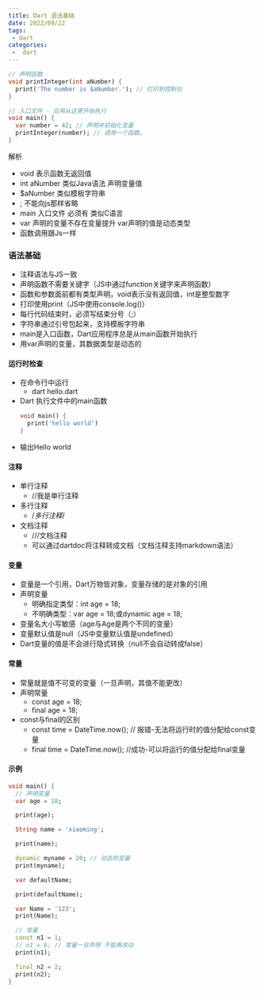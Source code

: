 ```yaml
---
title: Dart 语法基础
date: 2022/09/22
tags:
 - dart
categories:
 -  dart
---
```


```dart
// 声明函数
void printInteger(int aNumber) {
  print('The number is $aNumber.'); // 打印到控制台
}

// 入口文件 - 应用从这里开始执行
void main() {
  var number = 42; // 声明并初始化变量
  printInteger(number); // 调用一个函数。
}
```

解析
+ void 表示函数无返回值
+ int aNumber 类似Java语法 声明变量值
+ $aNumber 类似模板字符串
+ ; 不能向js那样省略
+ main 入口文件 必须有 类似C语言
+ var 声明的变量不存在变量提升 var声明的值是动态类型
+ 函数调用跟Js一样

### 语法基础

+ 注释语法与JS一致
+ 声明函数不需要关键字（JS中通过function关键字来声明函数）
+ 函数和参数面前都有类型声明，void表示没有返回值，int是整型数字
+ 打印使用print（JS中使用console.log()）
+ 每行代码结束时，必须写结束分号（;）
+ 字符串通过引号包起来，支持模板字符串
+ main是入口函数，Dart应用程序总是从main函数开始执行
+ 用var声明的变量，其数据类型是动态的

#### 运行时检查

+ 在命令行中运行
  - dart hello.dart
+ Dart 执行文件中的main函数
    ```dart
    void main() {
      print('hello world')
    }
    ```
+ 输出Hello world

#### 注释

- 单行注释
  + //我是单行注释
- 多行注释
  + /*多行注释*/
- 文档注释
  + ///文档注释
  + 可以通过dartdoc将注释转成文档（文档注释支持markdown语法）

#### 变量

- 变量是一个引用，Dart万物皆对象，变量存储的是对象的引用
- 声明变量
  + 明确指定类型：int age = 18;
  + 不明确类型：var age = 18;或dynamic age = 18;
- 变量名大小写敏感（age与Age是两个不同的变量）
- 变量默认值是null（JS中变量默认值是undefined）
- Dart变量的值是不会进行隐式转换（null不会自动转成false）

#### 常量

- 常量就是值不可变的变量（一旦声明，其值不能更改）
- 声明常量
  + const age = 18;
  + final age = 18;
- const与final的区别
  + const time = DateTime.now(); // 报错-无法将运行时的值分配给const变量
  + final time = DateTime.now(); //成功-可以将运行的值分配给final变量

#### 示例

```dart
void main() {
  // 声明变量
  var age = 18;

  print(age);

  String name = 'xiaoming';

  print(name);

  dynamic myname = 20; // 动态的变量
  print(myname);

  var defaultName;

  print(defaultName);

  var Name = '123';
  print(Name);

  // 常量
  const n1 = 1;
  // n1 = 6; // 常量一旦声明 不能再改动
  print(n1);

  final n2 = 2;
  print(n2);
}

```